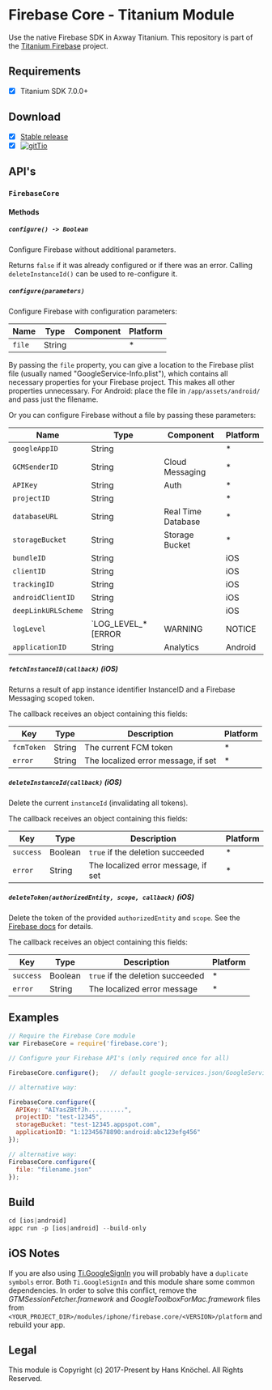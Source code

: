 # Firebase Core - Titanium Module
Use the native Firebase SDK in Axway Titanium. This repository is part of the [Titanium Firebase](https://github.com/hansemannn/titanium-firebase) project.

## Requirements
- [x] Titanium SDK 7.0.0+

## Download
- [x] [Stable release](https://github.com/hansemannn/titanium-firebase-core/releases)
- [x] [![gitTio](http://hans-knoechel.de/shields/shield-gittio.svg)](http://gitt.io/component/firebase.core)

## API's

### `FirebaseCore`

#### Methods

##### `configure() -> Boolean`

Configure Firebase without additional parameters.

Returns `false` if it was already configured or if there was an error. Calling `deleteInstanceId()` can be used to re-configure it.

##### `configure(parameters)`

Configure Firebase with configuration parameters:

| Name | Type | Component | Platform |
| - | - | - | - |
| `file` | String | | *

By passing the `file` property, you can give a location to the Firebase plist file (usually named "GoogleService-Info.plist"), which contains all necessary properties for your Firebase project. This makes all other properties unnecessary. For Android: place the file in `/app/assets/android/` and pass just the filename.

Or you can configure Firebase without a file by passing these parameters:

| Name | Type | Component | Platform |
| - | - | - | - |
| `googleAppID` | String | | *
| `GCMSenderID` | String | Cloud Messaging | *
| `APIKey` | String | Auth | *
| `projectID` | String | | *
| `databaseURL` | String | Real Time Database | *
| `storageBucket` | String | Storage Bucket | *
| `bundleID` | String | | iOS
| `clientID` | String | | iOS
| `trackingID` | String | | iOS
| `androidClientID` | String | | iOS
| `deepLinkURLScheme` | String | | iOS
| `logLevel` | `LOG_LEVEL_* [ERROR|WARNING|NOTICE|INFO|DEBUG]` | | iOS
| `applicationID` | String | Analytics | Android

##### `fetchInstanceID(callback)` (iOS)

Returns a result of app instance identifier InstanceID and a Firebase Messaging scoped token.

The callback receives an object containing this fields:

| Key | Type | Description | Platform |
| - | - | - | - |
| `fcmToken` | String | The current FCM token | *
| `error` | String | The localized error message, if set | *

##### `deleteInstanceId(callback)` (iOS)

Delete the current `instanceId` (invalidating all tokens).

The callback receives an object containing this fields:

| Key | Type | Description | Platform |
| - | - | - | - |
| `success` | Boolean | `true` if the deletion succeeded | *
| `error` | String | The localized error message, if set | *

##### `deleteToken(authorizedEntity, scope, callback)` (iOS)

Delete the token of the provided `authorizedEntity` and `scope`. See the [Firebase docs](https://firebase.google.com/docs/reference/android/com/google/firebase/iid/FirebaseInstanceId#deleteToken(java.lang.String,%20java.lang.String)) for details.

The callback receives an object containing this fields:

| Key | Type | Description | Platform |
| - | - | - | - |
| `success` | Boolean | `true` if the deletion succeeded | *
| `error` | String | The localized error message | *

## Examples

```js
// Require the Firebase Core module
var FirebaseCore = require('firebase.core');

// Configure your Firebase API's (only required once for all)

FirebaseCore.configure();	// default google-services.json/GoogleService-Info.plist will be used

// alternative way:

FirebaseCore.configure({
  APIKey: "AIYasZBtfJh..........",
  projectID: "test-12345",
  storageBucket: "test-12345.appspot.com",
  applicationID: "1:12345678890:android:abc123efg456"
});

// alternative way:
FirebaseCore.configure({
  file: "filename.json"
});
```

## Build
```js
cd [ios|android]
appc run -p [ios|android] --build-only
```

## iOS Notes

If you are also using [Ti.GoogleSignIn](https://github.com/hansemannn/titanium-google-signin) you will probably
have a `duplicate symbols` error. Both `Ti.GoogleSignIn` and this module share some common dependencies.
In order to solve this conflict, remove the *GTMSessionFetcher.framework* and *GoogleToolboxForMac.framework* files
from `<YOUR_PROJECT_DIR>/modules/iphone/firebase.core/<VERSION>/platform` and rebuild your app.

## Legal

This module is Copyright (c) 2017-Present by Hans Knöchel. All Rights Reserved.
